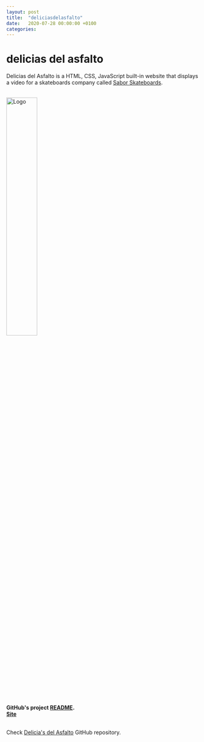 ```yaml
---
layout: post
title:  "deliciasdelasfalto"
date:   2020-07-28 00:00:00 +0100
categories:
---
```


# delicias del asfalto
Delicias del Asfalto is a HTML, CSS, JavaScript built-in website that displays a video for a skateboards company called <a href="https://www.instagram.com/saborskateboards/?hl=en">Sabor Skateboards</a>.

<br><img src="../../../assets/images/logo_delicias.png" alt="Logo" width="40%"/>

<br><b>GitHub's project [README](https://github.com/lh1008/sabor/blob/master/README.md).<br><a href="https://deliciasdelasfalto.com">Site</a></b>

<br>Check [Delicia's del Asfalto](https://github.com/lh1008/sabor) GitHub repository.